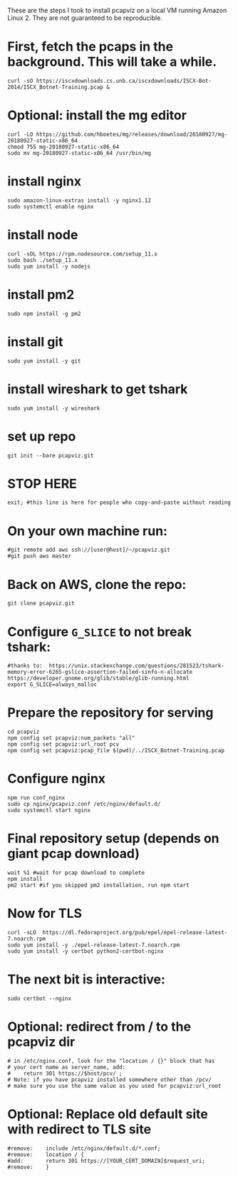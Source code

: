 These are the steps I took to install pcapviz on a local VM running
Amazon Linux 2. They are not guaranteed to be reproducible.


# First, fetch the pcaps in the background. This will take a while.

    curl -sO https://iscxdownloads.cs.unb.ca/iscxdownloads/ISCX-Bot-2014/ISCX_Botnet-Training.pcap &

# Optional: install the mg editor

    curl -LO https://github.com/hboetes/mg/releases/download/20180927/mg-20180927-static-x86_64
    chmod 755 mg-20180927-static-x86_64
    sudo mv mg-20180927-static-x86_64 /usr/bin/mg


# install nginx

    sudo amazon-linux-extras install -y nginx1.12
    sudo systemctl enable nginx


# install node

    curl -sOL https://rpm.nodesource.com/setup_11.x
    sudo bash ./setup_11.x
    sudo yum install -y nodejs

# install pm2

    sudo npm install -g pm2


# install git

    sudo yum install -y git


# install wireshark to get tshark

    sudo yum install -y wireshark


# set up repo

    git init --bare pcapviz.git

# STOP HERE

    exit; #this line is here for people who copy-and-paste without reading

# On your own machine run:

    #git remote add aws ssh://[user@host]/~/pcapviz.git
    #git push aws master


# Back on AWS, clone the repo:

    git clone pcapviz.git

# Configure `G_SLICE` to not break tshark:

    #thanks to:  https://unix.stackexchange.com/questions/281523/tshark-memory-error-6265-gslice-assertion-failed-sinfo-n-allocate https://developer.gnome.org/glib/stable/glib-running.html
    export G_SLICE=always_malloc

# Prepare the repository for serving

    cd pcapviz
    npm config set pcapviz:num_packets "all"
    npm config set pcapviz:url_root pcv
    npm config set pcapviz:pcap_file $(pwd)/../ISCX_Botnet-Training.pcap


# Configure nginx

    npm run conf_nginx
    sudo cp nginx/pcapviz.conf /etc/nginx/default.d/
    sudo systemctl start nginx


# Final repository setup (depends on giant pcap download)

    wait %1 #wait for pcap download to complete
    npm install
    pm2 start #if you skipped pm2 installation, run npm start


# Now for TLS

    curl -sLO  https://dl.fedoraproject.org/pub/epel/epel-release-latest-7.noarch.rpm
    sudo yum install -y ./epel-release-latest-7.noarch.rpm
    sudo yum install -y certbot python2-certbot-nginx


# The next bit is interactive:

    sudo certbot --nginx


# Optional: redirect from / to the pcapviz dir

    # in /etc/nginx.conf, look for the "location / {}" block that has
    # your cert name as server_name, add:
    #    return 301 https://$host/pcv/ ;
    # Note: if you have pcapviz installed somewhere other than /pcv/
    # make sure you use the same value as you used for pcapviz:url_root


# Optional: Replace old default site with redirect to TLS site

    #remove:    include /etc/nginx/default.d/*.conf;
    #remove:    location / {
    #add:       return 301 https://[YOUR_CERT_DOMAIN]$request_uri;
    #remove:    }
